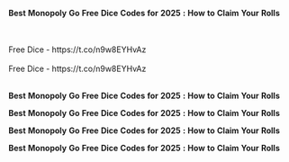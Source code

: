 <strong>Best</strong> <strong>Monopoly</strong> <strong>Go</strong> <strong>Free</strong> <strong>Dice</strong> <strong>Codes</strong> <strong>for</strong> <strong>2025</strong> <strong>:</strong> <strong>How</strong> <strong>to</strong> <strong>Claim</strong> <strong>Your</strong> <strong>Rolls</strong>

<br>
<br>Free Dice - https://t.co/n9w8EYHvAz
<br>
<br>Free Dice - https://t.co/n9w8EYHvAz
<br>
<br>

<strong>Best</strong> <strong>Monopoly</strong> <strong>Go</strong> <strong>Free</strong> <strong>Dice</strong> <strong>Codes</strong> <strong>for</strong> <strong>2025</strong> <strong>:</strong> <strong>How</strong> <strong>to</strong> <strong>Claim</strong> <strong>Your</strong> <strong>Rolls</strong>

<strong>Best</strong> <strong>Monopoly</strong> <strong>Go</strong> <strong>Free</strong> <strong>Dice</strong> <strong>Codes</strong> <strong>for</strong> <strong>2025</strong> <strong>:</strong> <strong>How</strong> <strong>to</strong> <strong>Claim</strong> <strong>Your</strong> <strong>Rolls</strong>

<strong>Best</strong> <strong>Monopoly</strong> <strong>Go</strong> <strong>Free</strong> <strong>Dice</strong> <strong>Codes</strong> <strong>for</strong> <strong>2025</strong> <strong>:</strong> <strong>How</strong> <strong>to</strong> <strong>Claim</strong> <strong>Your</strong> <strong>Rolls</strong>

<strong>Best</strong> <strong>Monopoly</strong> <strong>Go</strong> <strong>Free</strong> <strong>Dice</strong> <strong>Codes</strong> <strong>for</strong> <strong>2025</strong> <strong>:</strong> <strong>How</strong> <strong>to</strong> <strong>Claim</strong> <strong>Your</strong> <strong>Rolls</strong>
